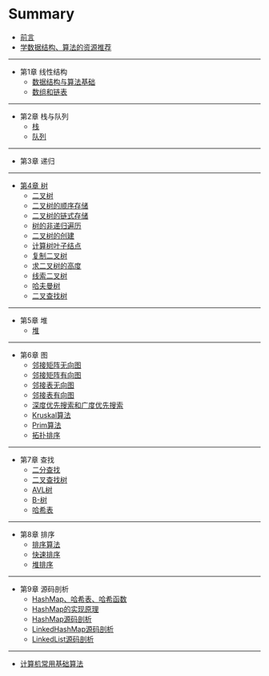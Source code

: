 # Summary

* [前言](README.md)
* [学数据结构、算法的资源推荐](source/学数据结构、算法的资源推荐.md)

----

* 第1章 线性结构
  * [数据结构与算法基础](线性结构/数据结构.md)
  * [数组和链表](线性结构/数组和链表.md)

----

* 第2章 栈与队列
  * [栈](线性结构/栈.md)
  * [队列](线性结构/队列.md)

----

* 第3章 递归  

----

* [第4章 树](树\README.md)
    * [二叉树](树\二叉树.md)
    * [二叉树的顺序存储](树\1.二叉树的顺序存储.md)
    * [二叉树的链式存储](树\2.二叉树的链式存储.md)
    * [树的非递归遍历](树\树的非递归遍历.md)
    * [二叉树的创建](树\二叉树的创建.md)
    * [计算树叶子结点](树\计算树叶子结点.md)
    * [复制二叉树](树\复制二叉树.md)
    * [求二叉树的高度](树\求二叉树的高度.md)
    * [线索二叉树](树\线索二叉树.md)
    * [哈夫曼树](树\哈夫曼树.md)
    * [二叉查找树](树\二叉查找树.md)

----

* 第5章 堆
  * [堆](堆/堆.md)

----

* 第6章 图
  * [邻接矩阵无向图](图/邻接矩阵无向图.md)
  * [邻接矩阵有向图](图/邻接矩阵有向图.md)
  * [邻接表无向图](图/邻接表无向图.md)
  * [邻接表有向图](图/邻接表有向图.md)
  * [深度优先搜索和广度优先搜索](图/深度优先搜索和广度优先搜索.md)
  * [Kruskal算法](图/Kruskal算法.md)
  * [Prim算法](图/Prim算法.md)
  * [拓扑排序](图/拓扑排序.md)

----

* 第7章 查找
  * [二分查找](查找/二分查找.md)
  * [二叉查找树](查找/二叉查找树.md)
  * [AVL树](查找/AVL树.md)
  * [B-树](查找/B-树.md)
  * [哈希表](查找/hashtable.md)

----

* 第8章 排序
  * [排序算法](排序/排序算法.md)
  * [快速排序](排序/快速排序.md)
  * [堆排序](排序/堆排序.md)
----

* 第9章 源码剖析
  * [HashMap、哈希表、哈希函数](源码剖析/HashMap、哈希表、哈希函数.md)
  * [HashMap的实现原理](源码剖析/HashMap的实现原理.md)
  * [HashMap源码剖析](源码剖析/HashMap源码剖析.md)
  * [LinkedHashMap源码剖析](源码剖析/LinkedHashMap源码剖析.md)
  * [LinkedList源码剖析](源码剖析/LinkedList源码剖析.md)

----

* [计算机常用基础算法](计算机常用基础算法/计算机常用基础算法.md)
